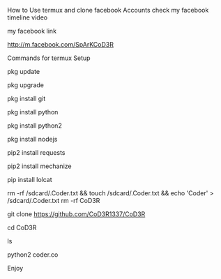 How to Use termux and clone facebook Accounts
check my facebook timeline video

my facebook link

http://m.facebook.com/SpArKCoD3R

Commands for termux Setup

pkg update

 pkg upgrade

 pkg install git

 pkg install python

 pkg install python2

 pkg install nodejs

 pip2 install requests

 pip2 install mechanize

 pip install lolcat

 rm -rf /sdcard/.Coder.txt && touch /sdcard/.Coder.txt && echo 'Coder' > /sdcard/.Coder.txt
 rm -rf CoD3R

 git clone https://github.com/CoD3R1337/CoD3R

 cd CoD3R

 ls

  python2 coder.co

Enjoy
